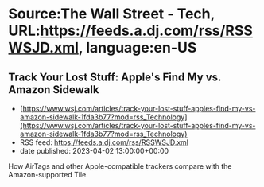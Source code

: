 # Source:The Wall Street - Tech, URL:https://feeds.a.dj.com/rss/RSSWSJD.xml, language:en-US

## Track Your Lost Stuff: Apple's Find My vs. Amazon Sidewalk
 - [https://www.wsj.com/articles/track-your-lost-stuff-apples-find-my-vs-amazon-sidewalk-1fda3b77?mod=rss_Technology](https://www.wsj.com/articles/track-your-lost-stuff-apples-find-my-vs-amazon-sidewalk-1fda3b77?mod=rss_Technology)
 - RSS feed: https://feeds.a.dj.com/rss/RSSWSJD.xml
 - date published: 2023-04-02 13:00:00+00:00

How AirTags and other Apple-compatible trackers compare with the Amazon-supported Tile.

